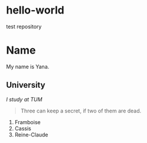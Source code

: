 # hello-world
test repository
# Name
My name is Yana.
## University
*I study at TUM*
> Three can keep a secret, if two of them are dead.
1. Framboise
2. Cassis
3. Reine-Claude
